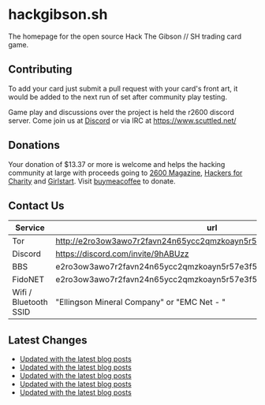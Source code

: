 # hackgibson.sh
The homepage for the open source Hack The Gibson // SH trading card game.


## Contributing

To add your card just submit a pull request with your card's front art, it would be added to the next run of set after community play testing.

Game play and discussions over the project is held the r2600 discord server. Come join us at [Discord](https://discord.com/invite/9hABUzz) or via IRC at https://www.scuttled.net/


## Donations

Your donation of $13.37 or more is welcome and helps the hacking community at large with proceeds going to [2600 Magazine](https://2600.com/), [Hackers for Charity](https://hackersforcharity.org) and [Girlstart](https://girlstart.org).  Visit [buymeacoffee](https://www.buymeacoffee.com/hackgibson.sh) to donate.


## Contact Us

Service | url
-|-
Tor | http://e2ro3ow3awo7r2favn24n65ycc2qmzkoayn5r57e3f56nvjwdcgg32ad.onion
Discord | https://discord.com/invite/9hABUzz
BBS | e2ro3ow3awo7r2favn24n65ycc2qmzkoayn5r57e3f56nvjwdcgg32ad.onion:23
FidoNET | e2ro3ow3awo7r2favn24n65ycc2qmzkoayn5r57e3f56nvjwdcgg32ad.onion:24554
Wifi / Bluetooth SSID | "Ellingson Mineral Company" or "EMC Net - <fidonet address>"

## Latest Changes
<!-- BLOG-POST-LIST:START -->
- [Updated with the latest blog posts](https://github.com/DFW2600/hackgibson.sh/commit/df3f855aed6d012aa33a4c8e3aa9085de78be0e7)
- [Updated with the latest blog posts](https://github.com/DFW2600/hackgibson.sh/commit/75d56f0f8618addb47a0332f39e25e46132071ee)
- [Updated with the latest blog posts](https://github.com/DFW2600/hackgibson.sh/commit/4cb6ea27803758d59a5dee6e4deddc35ea94a52a)
- [Updated with the latest blog posts](https://github.com/DFW2600/hackgibson.sh/commit/a4f0ef6a3eb985c46b03b01a7a35887d69c4179b)
- [Updated with the latest blog posts](https://github.com/DFW2600/hackgibson.sh/commit/3a2111e8378d02b6320811cf55a8377492d71cb5)
<!-- BLOG-POST-LIST:END -->
